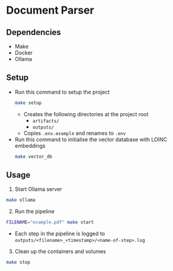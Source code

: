 # Document Parser

## Dependencies

- Make
- Docker
- Ollama

## Setup

- Run this command to setup the project
  ```bash
  make setup
  ```
  - Creates the following directories at the project root
    - `artifacts/`
    - `outputs/`
  - Copies `.env.example` and renames to `.env`
- Run this command to initialise the vector database with LOINC embeddings
  ```bash
  make vector_db
  ```

## Usage

1. Start Ollama server
  ```bash
  make ollama
  ```
2. Run the pipeline
  ```bash
  FILENAME="example.pdf" make start
  ```
  - Each step in the pipeline is logged to `outputs/<filename>_<timestamp>/<name-of-step>.log`
3. Clean up the containers and volumes
  ```bash
  make stop
  ```
